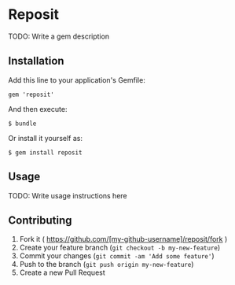 # Reposit

TODO: Write a gem description

## Installation

Add this line to your application's Gemfile:

    gem 'reposit'

And then execute:

    $ bundle

Or install it yourself as:

    $ gem install reposit

## Usage

TODO: Write usage instructions here

## Contributing

1. Fork it ( https://github.com/[my-github-username]/reposit/fork )
2. Create your feature branch (`git checkout -b my-new-feature`)
3. Commit your changes (`git commit -am 'Add some feature'`)
4. Push to the branch (`git push origin my-new-feature`)
5. Create a new Pull Request
